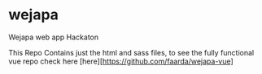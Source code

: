 # wejapa
Wejapa web app Hackaton

This Repo Contains just the html and sass files, to see the fully functional vue repo check here [here][https://github.com/faarda/wejapa-vue]
